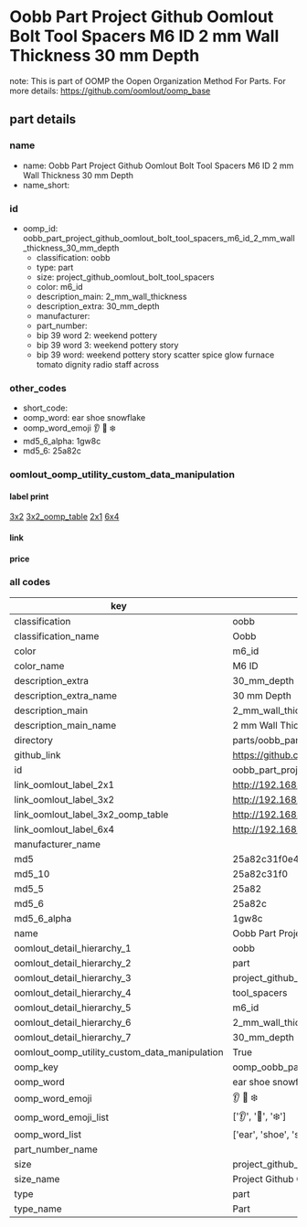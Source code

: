 # Oobb Part Project Github Oomlout Bolt Tool Spacers M6 ID 2 mm Wall Thickness 30 mm Depth  

note: This is part of OOMP the Oopen Organization Method For Parts. For more details: https://github.com/oomlout/oomp_base

##  part details
  







### name
* name: Oobb Part Project Github Oomlout Bolt Tool Spacers M6 ID 2 mm Wall Thickness 30 mm Depth
* name_short: 
### id
* oomp_id: oobb_part_project_github_oomlout_bolt_tool_spacers_m6_id_2_mm_wall_thickness_30_mm_depth
  * classification: oobb
  * type: part
  * size: project_github_oomlout_bolt_tool_spacers
  * color: m6_id
  * description_main: 2_mm_wall_thickness
  * description_extra: 30_mm_depth
  * manufacturer: 
  * part_number: 
  * bip 39 word 2: weekend pottery
  * bip 39 word 3: weekend pottery story
  * bip 39 word: weekend pottery story scatter spice glow furnace tomato dignity radio staff across

### other_codes
* short_code: 
* oomp_word: ear shoe snowflake
* oomp_word_emoji :ear: :shoe: :snowflake:
* md5_6_alpha: 1gw8c
* md5_6: 25a82c






### oomlout_oomp_utility_custom_data_manipulation
#### label print
[3x2](http://192.168.1.245:1112/?label=oomp%201gw8c)
[3x2_oomp_table](http://192.168.1.108:1112/?label=oomp%201gw8c)
[2x1](http://192.168.1.242:1112/?label=oomp%201gw8c)
[6x4](http://192.168.1.55:1112/?label=oomp%201gw8c)    

#### link

                              

#### price







### all codes 
| key | value |  
| --- | --- |  
| classification | oobb |  
| classification_name | Oobb |  
| color | m6_id |  
| color_name | M6 ID |  
| description_extra | 30_mm_depth |  
| description_extra_name | 30 mm Depth |  
| description_main | 2_mm_wall_thickness |  
| description_main_name | 2 mm Wall Thickness |  
| directory | parts/oobb_part_project_github_oomlout_bolt_tool_spacers_m6_id_2_mm_wall_thickness_30_mm_depth |  
| github_link | https://github.com/oomlout/oomlout_oomp_part_src/tree/main/parts/oobb_part_project_github_oomlout_bolt_tool_spacers_m6_id_2_mm_wall_thickness_30_mm_depth |  
| id | oobb_part_project_github_oomlout_bolt_tool_spacers_m6_id_2_mm_wall_thickness_30_mm_depth |  
| link_oomlout_label_2x1 | http://192.168.1.242:1112/?label=oomp%201gw8c |  
| link_oomlout_label_3x2 | http://192.168.1.245:1112/?label=oomp%201gw8c |  
| link_oomlout_label_3x2_oomp_table | http://192.168.1.108:1112/?label=oomp%201gw8c |  
| link_oomlout_label_6x4 | http://192.168.1.55:1112/?label=oomp%201gw8c |  
| manufacturer_name |  |  
| md5 | 25a82c31f0e40bc98f68cc07ad2a3fc8 |  
| md5_10 | 25a82c31f0 |  
| md5_5 | 25a82 |  
| md5_6 | 25a82c |  
| md5_6_alpha | 1gw8c |  
| name | Oobb Part Project Github Oomlout Bolt Tool Spacers M6 ID 2 mm Wall Thickness 30 mm Depth |  
| oomlout_detail_hierarchy_1 | oobb |  
| oomlout_detail_hierarchy_2 | part |  
| oomlout_detail_hierarchy_3 | project_github_bolt |  
| oomlout_detail_hierarchy_4 | tool_spacers |  
| oomlout_detail_hierarchy_5 | m6_id |  
| oomlout_detail_hierarchy_6 | 2_mm_wall_thickness |  
| oomlout_detail_hierarchy_7 | 30_mm_depth |  
| oomlout_oomp_utility_custom_data_manipulation | True |  
| oomp_key | oomp_oobb_part_project_github_oomlout_bolt_tool_spacers_m6_id_2_mm_wall_thickness_30_mm_depth |  
| oomp_word | ear shoe snowflake |  
| oomp_word_emoji | :ear: :shoe: :snowflake: |  
| oomp_word_emoji_list | [':ear:', ':shoe:', ':snowflake:'] |  
| oomp_word_list | ['ear', 'shoe', 'snowflake'] |  
| part_number_name |  |  
| size | project_github_oomlout_bolt_tool_spacers |  
| size_name | Project Github Oomlout Bolt Tool Spacers |  
| type | part |  
| type_name | Part |  
